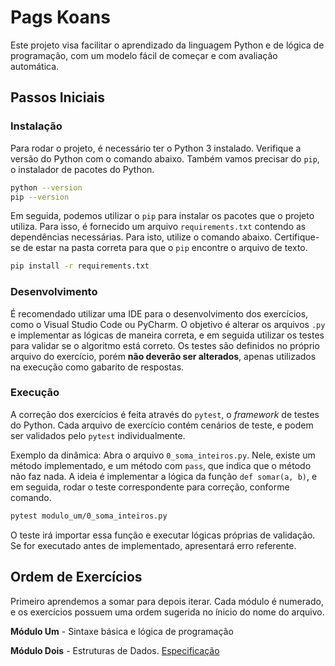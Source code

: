 # Pags Koans

Este projeto visa facilitar o aprendizado da linguagem Python e de lógica de programação, com um modelo fácil de começar e com avaliação automática.

## Passos Iniciais
### Instalação
Para rodar o projeto, é necessário ter o Python 3 instalado. Verifique a versão do Python com o comando abaixo. Também vamos precisar do `pip`, o instalador de pacotes do Python.
```sh
python --version
pip --version
```
Em seguida, podemos utilizar o `pip` para instalar os pacotes que o projeto utiliza. Para isso, é fornecido um arquivo `requirements.txt` contendo as dependências necessárias. Para isto, utilize o comando abaixo. Certifique-se de estar na pasta correta para que o `pip` encontre o arquivo de texto.

```sh
pip install -r requirements.txt
```

### Desenvolvimento
É recomendado utilizar uma IDE para o desenvolvimento dos exercícios, como o Visual Studio Code ou PyCharm. O objetivo é alterar os arquivos `.py` e implementar as lógicas de maneira correta, e em seguida utilizar os testes para validar se o algoritmo está correto. Os testes são definidos no próprio arquivo do exercício, porém **não deverão ser alterados**, apenas utilizados na execução como gabarito de respostas.

### Execução
A correção dos exercícios é feita através do `pytest`, o *framework* de testes do Python. Cada arquivo de exercício contém cenários de teste, e podem ser validados pelo `pytest` individualmente.

Exemplo da dinâmica:
Abra o arquivo `0_soma_inteiros.py`. Nele, existe um método implementado, e um método com `pass`, que indica que o método não faz nada. A ideia é implementar a lógica da função `def somar(a, b)`, e em seguida, rodar o teste correspondente para correção, conforme comando.
```sh
pytest modulo_um/0_soma_inteiros.py
```
O teste irá importar essa função e executar lógicas próprias de validação. Se for executado antes de implementado, apresentará erro referente.

## Ordem de Exercícios
Primeiro aprendemos a somar para depois iterar. Cada módulo é numerado, e os exercícios possuem uma ordem sugerida no ínicio do nome do arquivo.

**Módulo Um** - Sintaxe básica e lógica de programação

**Módulo Dois** - Estruturas de Dados. [Especificação](modulo_2/README.md)
